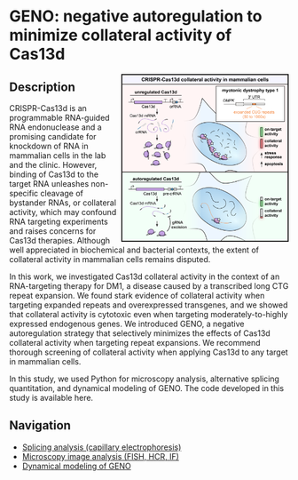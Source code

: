 # GENO: negative autoregulation to minimize collateral activity of Cas13d

<img align="right" src="graphical_abstract-01.png" alt="01-spot-overlay" width=300 border="1">

## Description

CRISPR-Cas13d is an programmable RNA-guided RNA endonuclease and a promising candidate for knockdown of RNA in mammalian cells in the lab and the clinic. However, binding of Cas13d to the target RNA unleashes non-specific cleavage of bystander RNAs, or collateral activity, which may confound RNA targeting experiments and raises concerns for Cas13d therapies. Although well appreciated in biochemical and bacterial contexts, the extent of collateral activity in mammalian cells remains disputed.

In this work, we investigated Cas13d collateral activity in the context of an RNA-targeting therapy for DM1, a disease caused by a transcribed long CTG repeat expansion. We found stark evidence of collateral activity when targeting expanded repeats and overexpressed transgenes, and we showed that collateral activity is cytotoxic even when targeting moderately-to-highly expressed endogenous genes. We introduced GENO, a negative autoregulation strategy that selectively minimizes the effects of Cas13d collateral activity when targeting repeat expansions. We recommend thorough screening of collateral activity when applying Cas13d to any target in mammalian cells.

In this study, we used Python for microscopy analysis, alternative splicing quantitation, and dynamical modeling of GENO. The code developed in this study is available here.

## Navigation
- [Splicing analysis (capillary electrophoresis)](splicing_analysis)
- [Microscopy image analysis (FISH, HCR, IF)](fish_if_analysis)
- [Dynamical modeling of GENO](dynamical_modeling)